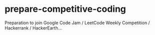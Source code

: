 # prepare-competitive-coding
Preparation to join Google Code Jam / LeetCode Weekly Competition / Hackerrank / HackerEarth...
